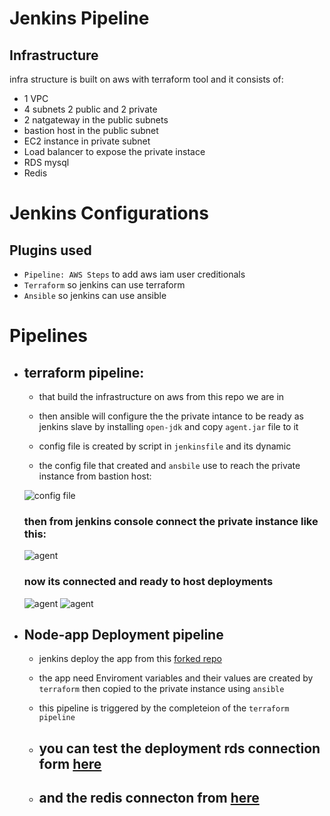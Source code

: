 # Jenkins Pipeline 

## Infrastructure
infra structure is built on aws with terraform tool and it consists of:
* 1 VPC
* 4 subnets 2 public and 2 private
* 2 natgateway in the public subnets
* bastion host in the public subnet
* EC2 instance in private subnet
* Load balancer to expose the private instace 
* RDS mysql
* Redis

# Jenkins Configurations

## Plugins used 
* `Pipeline: AWS Steps` to add aws iam user creditionals 
* `Terraform` so jenkins can use terraform 
* `Ansible` so jenkins can use ansible 

# Pipelines 
* ## terraform pipeline:
     * that build the infrastructure on aws from this repo we are in 
     
     * then ansible will configure the the private intance to  be ready as jenkins slave 
     by installing `open-jdk` and copy `agent.jar` file to it

     * config file is created by script in `jenkinsfile` and its dynamic 

     * the config file that created and `ansbile` use to reach the 
     private instance from bastion host: 

    

     ![config file](https://raw.githubusercontent.com/abdulmageed02/Jenkins-Pipeline-/main/IMAGES/Screenshot%20from%202022-05-20%2023-43-18.png)
    
    ### then from jenkins console connect the private instance like this:
    ![agent](https://github.com/abdulmageed02/Jenkins-Pipeline-/blob/main/IMAGES/Screenshot%20from%202022-05-20%2023-45-55.png?raw=true)
    ### now its connected and ready to host deployments
    ![agent](https://github.com/abdulmageed02/Jenkins-Pipeline-/blob/main/IMAGES/Screenshot%20from%202022-05-20%2023-49-00.png?raw=true)
    ![agent](https://github.com/abdulmageed02/Jenkins-Pipeline-/blob/main/IMAGES/Screenshot%20from%202022-05-20%2023-45-35.png?raw=true)


* ## Node-app Deployment pipeline


    * jenkins deploy the app from this [forked repo](https://github.com/abdulmageed02/jenkins_nodejs_example/tree/rds_redis) 

    * the app need Enviroment variables and their values are created by `terraform` then copied to the private instance using `ansible`

    * this pipeline is triggered by the completeion of the `terraform pipeline`

   * ## you can test the deployment rds connection form  [here](http://nlb-8e3ff1ece94a4ce0.elb.us-west-2.amazonaws.com/db)

   * ## and the redis connecton from [here](http://nlb-8e3ff1ece94a4ce0.elb.us-west-2.amazonaws.com/redis)

